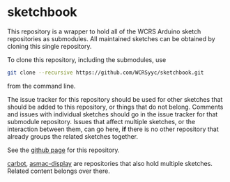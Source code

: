 # sketchbook

This repository is a wrapper to hold all of the WCRS Arduino sketch repositories as submodules.  All maintained sketches can be obtained by cloning this single repository.

To clone this repository, including the submodules, use

```sh
git clone --recursive https://github.com/WCRSyyc/sketchbook.git
```

from the command line.

The issue tracker for this repository should be used for other sketches that should be added to this repository, or things that do not belong.  Comments and issues with individual sketches should go in the issue tracker for that submodule repository.  Issues that affect multiple sketches, or the interaction between them, can go here, **if** there is no other repository that already groups the related sketches together.

See the [github page](http://wcrsyyc.github.io/sketchbook/) for this repository.

[carbot](https://github.com/WCRSyyc/carbot), [asmac-display](https://github.com/WCRSyyc/asmac-display)
are repositories that also hold multiple sketches.  Related content belongs over there.
